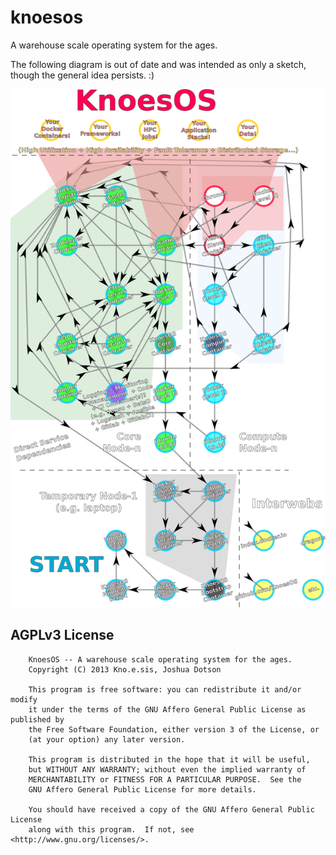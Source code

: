 knoesos
=======

A warehouse scale operating system for the ages.

The following diagram is out of date and was intended as only a sketch, though the general idea persists. :)

![Service Dependencies](assets/png/knoesos-service-dependencies.png?raw=true "Service Dependencies")


AGPLv3 License
--------------
```
    KnoesOS -- A warehouse scale operating system for the ages.
    Copyright (C) 2013 Kno.e.sis, Joshua Dotson

    This program is free software: you can redistribute it and/or modify
    it under the terms of the GNU Affero General Public License as published by
    the Free Software Foundation, either version 3 of the License, or
    (at your option) any later version.

    This program is distributed in the hope that it will be useful,
    but WITHOUT ANY WARRANTY; without even the implied warranty of
    MERCHANTABILITY or FITNESS FOR A PARTICULAR PURPOSE.  See the
    GNU Affero General Public License for more details.

    You should have received a copy of the GNU Affero General Public License
    along with this program.  If not, see <http://www.gnu.org/licenses/>.
```
